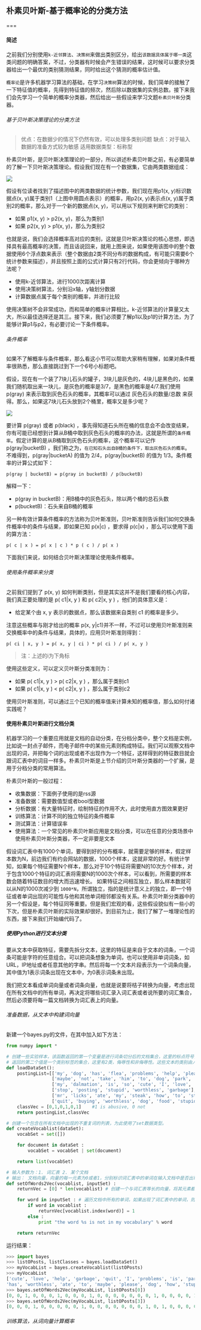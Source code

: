 ## 朴素贝叶斯-基于概率论的分类方法
===

#### 简述

之前我们分别使用`k-近邻算法`、`决策树`来做出类别区分，给出`该数据具体属于哪一类`这类问题的明确答案，不过，分类器有时候会产生错误的结果，这时候可以要求分类器给出一个最优的类别猜测结果，同时给出这个猜测的概率估计值。

`概率论`是许多机器学习算法的基础，在学习`决策树`算法的时候，我们简单的接触了一下特征值的概率，先得到特征值的频次，然后除以数据集的实例总数。接下来我们会先学习一个简单的概率分类器，然后给出一些假设来学习文题`朴素贝叶斯`分类器。

###### 基于贝叶斯决策理论的分类方法

> 优点：在数据少的情况下仍然有效，可以处理多类别问题
> 缺点：对于输入数据的准备方式较为敏感
> 适用数据类型：标称型

朴素贝叶斯，是贝叶斯决策理论的一部分，所以讲述朴素贝叶斯之前，有必要简单的了解一下贝叶斯决策理论。假设我们现在有一个数据集，它由两类数据组成：

![](../imgs/bayes_1.JPG)

假设有位读者找到了描述图中的两类数据的统计参数，我们现在用p1(x, y)标识数据点(x, y)属于类别1（上图中用圆点表示）的概率，用p2(x, y)表示点(x, y)属于类别2的概率，那么对于一个新的数据点(x, y)，可以用以下规则来判断它的类别：

- 如果 p1(x, y) > p2(x, y)，那么为类别1
- 如果 p2(x, y) > p1(x, y)，那么为类别2

也就是说，我们会选择概率高对应的类别，这就是贝叶斯决策论的核心思想，即选择具有最高概率的决策，而且话说回来，就用上图来说，如果使用该图中的整个数据使用6个浮点数来表示（整个数据由2类不同分布的数据构成，有可能只需要6个统计参数来描述），并且按照上面的公式计算只有2行代码，你会更倾向于哪种方法呢？

- 使用k-近邻算法，进行1000次距离计算
- 使用决策树算法，分别沿x轴，y轴划分数据
- 计算数据点属于每个类别的概率，并进行比较

使用决策树不会非常成功，而和简单的概率计算相比，k-近邻算法的计算量又太大，所以最佳选择还是其三。接下来，我们必须要了解p1以及p1的计算方法，为了能够计算p1与p2，有必要讨论一下条件概率。

###### 条件概率

如果不了解概率与条件概率，那么看这小节可以帮助大家稍有理解，如果对条件概率很熟悉，那么直接跳过到下一个6号小标题吧。

假设，现在有一个装了7块儿石头的罐子，3块儿是灰色的，4块儿是黑色的，如果我们随机取出来一块儿，是灰色的概率是3/7，是黑色的概率是4/7.我们使用 p(gray) 来表示取到灰色石头的概率，其概率可以通过 灰色石头的数量/总数 来获得。那么，如果这7块儿石头放到2个桶里，概率又是多少呢？

![](../imgs/bayes_2.JPG)

要计算 p(gray) 或者 p(black) ，事先得知道石头所在桶的信息会不会改变结果，你有可能已经想到计算从B桶中取到灰色石头的概率的办法，这就是所谓的`条件概率`。假定计算的是从B桶取到灰色石头的概率，这个概率可以记作 p(gray|bucketB) ，我们称之为，`在已知石头出自B桶的条件下，取出灰色石头的概率`。不难得到，p(gray|bucketA) 的值为 2/4，p(gray|bucketB) 的值为 1/3。条件概率的计算公式如下：

```
p(gray | bucketB) = p(gray in bucketB) / p(bucketB)
```

解释一下：

- p(gray in bucketB)：用B桶中的灰色石头，除以两个桶的总石头数
- p(bucketB)：石头来自B桶的概率

另一种有效计算条件概率的方法称为贝叶斯准则，贝叶斯准则告诉我们如何交换条件概率中的条件与结果，即如果已知 p(x|c) ，要求得 p(c|x) ，那么可以使用下面的算方法：

```
p( c | x ) = p( x | c ) * p ( c ) / p( x )
```

下面我们来说，如何结合贝叶斯决策理论使用条件概率。

###### 使用条件概率来分类

之前我们提到了 p(x, y) 如何判断类别，但是其实这并不是我们要看的核心内容，我们真正要处理的是 p( c1|x, y ) 和 p( c2|x, y ) ，他们的具体意义是：

- 给定某个由 x, y 表示的数据点，那么该数据来自类别 c1 的概率是多少。

注意这些概率与刚才给出的概率 p(x, y|c1)并不一样，不过可以使用贝叶斯准则来交换概率中的条件与结果，具体的，应用贝叶斯准则得到：

```
p( ci | x, y ) = p( x, y | ci ) * p( ci ) / p( x, y )
```

> 注：上述的i为下角标

使用这些定义，可以定义贝叶斯分类准则为：

- 如果 p( c1|x, y ) > p( c2|x, y ) ，那么属于类别c1
- 如果 p( c1|x, y ) < p( c2|x, y ) ，那么属于类别c2

使用贝叶斯准则，可以通过三个已知的概率值来计算未知的概率值，那么如何付诸实践呢？

#### 使用朴素贝叶斯进行文档分类

机器学习的一个重要应用就是文档的自动分类，在分档分类中，整个文档是实例，比如说一封点子邮件，而电子邮件中的某些元素则构成特征。我们可以观察文档中出现的词，并把每个词的出现或者不出现作为一个特征，这样得到的特征数目就会跟词汇表中的词目一样多。朴素贝叶斯是上节介绍的贝叶斯分类器的一个扩展，是用于分档分类的常用算法。

朴素贝叶斯的一般过程：

- 收集数据：下面例子使用的是rss源
- 准备数据：需要数值型或者bool型数据
- 分析数据：有大量特征时，绘制特征的作用不大，此时使用直方图效果更好
- 训练算法：计算不同的独立特征的条件概率
- 测试算法：计算错误率
- 使用算法：一个常见的朴素贝叶斯应用是文档分类，可以在任意的分类场景中使用朴素贝叶斯分类器，不一定非要是文本

假设词汇表中有1000个单词，要得到好的分布概率，就需要足够的样本，假定样本数为N，前边我们有约会网站的数据，1000个样本，这就非常的好。有统计学知，如果每个特征需要N个样本，那么对于10个特征将需要N的10次方个样本，对于包含1000个特征的词汇表将需要N的1000次个样本，可以看到，所需要的样本数会随着特征数目的增大而迅速增长。
如果特征之间相互独立，那么样本数就可以从N的1000次减少到 `1000*N`，所谓独立，指的是统计意义上的独立，即一个特征或者单词出现的可能性与他和其他单词相邻都没有关系。朴素贝叶斯分类器中的另一个假设是，每个特征同等重要。但是我们宏观的看，这些假设貌似有一些小的下次，但是朴素贝叶斯的实际效果却很好。到目前为止，我们了解了一堆理论性的东西，接下来我们开始编代码了。

##### 使用Python进行文本分类

要从文本中获取特征，需要先拆分文本，这里的特征是来自于文本的词条，一个词条可能是字符的任意组合。可以把词条想象为单词，也可以使用非单词词条，如URL，IP地址或者任意其他的字串。然后将每一个文本片段表示为一个词条向量，其中值为1表示词条出现在文本中，为0表示词条未出现。

我们把文本看成单词向量或者词条向量，也就是说要将桔子转换为向量，考虑出现在所有文档中的所有单词，再决定将哪些词汇录入词汇表或者说所要的词汇集合，然后必须要将每一篇文档转换为词汇表上的向量。

###### 准备数据，从文本中构建词向量

新建一个bayes.py的文件，在其中加入如下方法：

```python
from numpy import *

# 创建一些实验样本，该函数返回的第一个变量是进行词条切分后的文档集合，这里的标点符号暂时去掉了，后边我们会讨论文本处理的细节
# 返回的第二个值是一个类别标签的集合，这里有2类，侮辱性和非侮辱性。这些文本的类别由人工标注，这些标注信息用于训练程序以便自动检测侮辱性的语言
def loadDataSet():
    postingList=[['my', 'dog', 'has', 'flea', 'problems', 'help', 'please'],
                 ['maybe', 'not', 'take', 'him', 'to', 'dog', 'park', 'stupid'],
                 ['my', 'dalmation', 'is', 'so', 'cute', 'I', 'love', 'him'],
                 ['stop', 'posting', 'stupid', 'worthless', 'garbage'],
                 ['mr', 'licks', 'ate', 'my', 'steak', 'how', 'to', 'stop', 'him'],
                 ['quit', 'buying', 'worthless', 'dog', 'food', 'stupid']]
    classVec = [0,1,0,1,0,1]    #1 is abusive, 0 not
    return postingList,classVec

# 创建一个包含在所有文档中出现的不重复词的列表，为此使用了set数据类型。
def createVocablist(dataSet): 
    vocabSet = set([])

    for document in dataSet :
        vocabSet = vocabSet | set(document)

    return list(vocabSet)

# 输入参数为：1. 词汇表 2. 某个文档
# 输出： 文档向量，向量的每一元素为0或者1，分别标识词汇表中的单词在输入文档中是否出现
def setOfWords2Vec(vocablist, inputSet) :
    returnVec = [0] * len(vocablist) # 创建一个与词汇表等长的向量，将其元素都设置为0

    for word in inputSet : # 遍历文档中所有的单词，如果出现了词汇表中的单词，则将输出的文档向量的对应值设置为1
        if word in vocablist :
            returnVec[vocablist.index(word)] = 1
        else : 
            print "the word %s is not in my vocabulary" % word

    return returnVec
```

运行结果：

```python
>>> import bayes
>>> listOPosts, listClasses = bayes.loadDataSet()
>>> myVocabList = bayes.createVocablist(listOPosts)
>>> myVocabList
['cute', 'love', 'help', 'garbage', 'quit', 'I', 'problems', 'is', 'park', 'stop', 'flea', 'dalmation', 'licks', 'food', 'not', 'him', 'buying', 'posting',
'has', 'worthless', 'ate', 'to', 'maybe', 'please', 'dog', 'how', 'stupid', 'so', 'take', 'mr', 'steak', 'my']
>>> bayes.setOfWords2Vec(myVocabList, listOPosts[0])
[0, 0, 1, 0, 0, 0, 1, 0, 0, 0, 1, 0, 0, 0, 0, 0, 0, 0, 1, 0, 0, 0, 0, 1, 1, 0, 0, 0, 0, 0, 0, 1]
>>> bayes.setOfWords2Vec(myVocabList, listOPosts[3])
[0, 0, 0, 1, 0, 0, 0, 0, 0, 1, 0, 0, 0, 0, 0, 0, 0, 1, 0, 1, 0, 0, 0, 0, 0, 0, 1, 0, 0, 0, 0, 0]
```

###### 训练算法，从词向量计算概率




